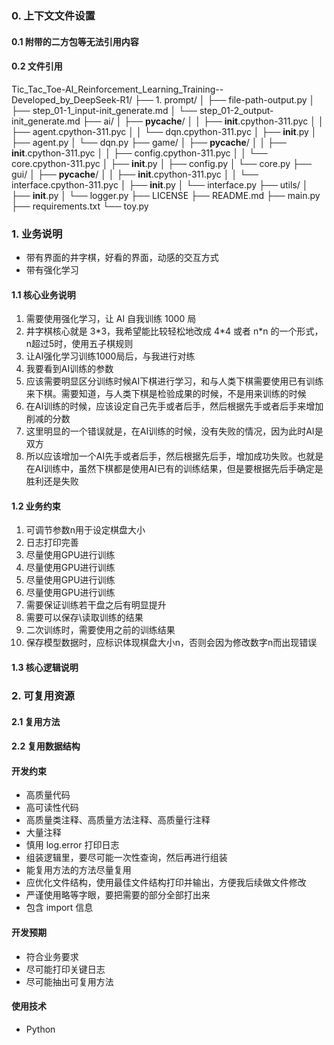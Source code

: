 ### 0. 上下文文件设置

#### 0.1 附带的二方包等无法引用内容

#### 0.2 文件引用

Tic_Tac_Toe-AI_Reinforcement_Learning_Training--Developed_by_DeepSeek-R1/
├── 1. prompt/
│   ├── file-path-output.py
│   ├── step_01-1_input-init_generate.md
│   └── step_01-2_output-init_generate.md
├── ai/
│   ├── __pycache__/
│   │   ├── __init__.cpython-311.pyc
│   │   ├── agent.cpython-311.pyc
│   │   └── dqn.cpython-311.pyc
│   ├── __init__.py
│   ├── agent.py
│   └── dqn.py
├── game/
│   ├── __pycache__/
│   │   ├── __init__.cpython-311.pyc
│   │   ├── config.cpython-311.pyc
│   │   └── core.cpython-311.pyc
│   ├── __init__.py
│   ├── config.py
│   └── core.py
├── gui/
│   ├── __pycache__/
│   │   ├── __init__.cpython-311.pyc
│   │   └── interface.cpython-311.pyc
│   ├── __init__.py
│   └── interface.py
├── utils/
│   ├── __init__.py
│   └── logger.py
├── LICENSE
├── README.md
├── main.py
├── requirements.txt
└── toy.py

### 1. 业务说明

- 带有界面的井字棋，好看的界面，动感的交互方式
- 带有强化学习

#### 1.1 核心业务说明

1. 需要使用强化学习，让 AI 自我训练 1000 局
2. 井字棋核心就是 3\*3，我希望能比较轻松地改成 4\*4 或者 n\*n 的一个形式，n超过5时，使用五子棋规则
3. 让AI强化学习训练1000局后，与我进行对练
4. 我要看到AI训练的参数
5. 应该需要明显区分训练时候AI下棋进行学习，和与人类下棋需要使用已有训练来下棋。需要知道，与人类下棋是检验成果的时候，不是用来训练的时候
6. 在AI训练的时候，应该设定自己先手或者后手，然后根据先手或者后手来增加削减的分数
7. 这里明显的一个错误就是，在AI训练的时候，没有失败的情况，因为此时AI是双方
8. 所以应该增加一个AI先手或者后手，然后根据先后手，增加成功失败。也就是在AI训练中，虽然下棋都是使用AI已有的训练结果，但是要根据先后手确定是胜利还是失败

#### 1.2 业务约束

1. 可调节参数n用于设定棋盘大小
2. 日志打印完善
3. 尽量使用GPU进行训练
3. 尽量使用GPU进行训练
3. 尽量使用GPU进行训练
3. 尽量使用GPU进行训练
4. 需要保证训练若干盘之后有明显提升
5. 需要可以保存\读取训练的结果
6. 二次训练时，需要使用之前的训练结果
7. 保存模型数据时，应标识体现棋盘大小n，否则会因为修改数字n而出现错误

#### 1.3 核心逻辑说明

### 2. 可复用资源

#### 2.1 复用方法

#### 2.2 复用数据结构

#### 开发约束

- 高质量代码
- 高可读性代码
- 高质量类注释、高质量方法注释、高质量行注释
- 大量注释
- 慎用 log.error 打印日志
- 组装逻辑里，要尽可能一次性查询，然后再进行组装
- 能复用方法的方法尽量复用
- 应优化文件结构，使用最佳文件结构打印并输出，方便我后续做文件修改
- 严谨使用略等字眼，要把需要的部分全部打出来
- 包含 import 信息

#### 开发预期

- 符合业务要求
- 尽可能打印关键日志
- 尽可能抽出可复用方法

#### 使用技术

- Python
